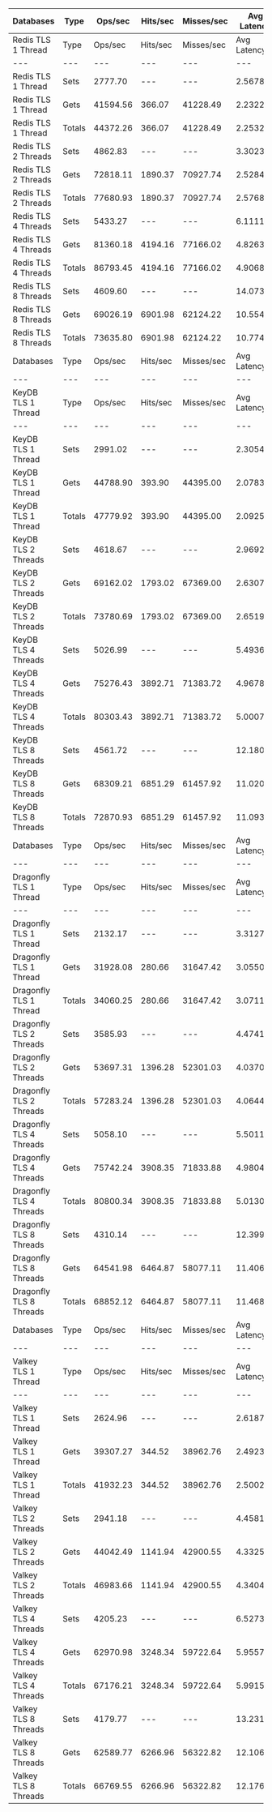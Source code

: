 | Databases | Type | Ops/sec | Hits/sec | Misses/sec | Avg Latency | p50 Latency | p99 Latency | p99.9 Latency | KB/sec |
| --- | --- | --- | --- | --- | --- | --- | --- | --- | --- |
| Redis TLS 1 Thread | Type | Ops/sec | Hits/sec | Misses/sec | Avg Latency | p50 Latency | p99 Latency | p99.9 Latency | KB/sec |
| --- | --- | --- | --- | --- | --- | --- | --- | --- | --- |
Redis TLS 1 Thread | Sets | 2777.70 | --- | --- | 2.56786 | 2.15900 | 3.96700 | 137.21500 | 1518.62 |
Redis TLS 1 Thread | Gets | 41594.56 | 366.07 | 41228.49 | 2.23221 | 2.15900 | 3.74300 | 7.19900 | 1802.44 |
Redis TLS 1 Thread | Totals | 44372.26 | 366.07 | 41228.49 | 2.25322 | 2.15900 | 3.75900 | 7.61500 | 3321.06 |
Redis TLS 2 Threads | Sets | 4862.83 | --- | --- | 3.30230 | 2.25500 | 6.55900 | 286.71900 | 2658.60 |
Redis TLS 2 Threads | Gets | 72818.11 | 1890.37 | 70927.74 | 2.52841 | 2.23900 | 6.23900 | 7.96700 | 3783.90 |
Redis TLS 2 Threads | Totals | 77680.93 | 1890.37 | 70927.74 | 2.57686 | 2.23900 | 6.27100 | 8.09500 | 6442.50 |
Redis TLS 4 Threads | Sets | 5433.27 | --- | --- | 6.11111 | 4.67100 | 11.13500 | 536.57500 | 2970.48 |
Redis TLS 4 Threads | Gets | 81360.18 | 4194.16 | 77166.02 | 4.82637 | 4.67100 | 10.81500 | 14.46300 | 5274.91 |
Redis TLS 4 Threads | Totals | 86793.45 | 4194.16 | 77166.02 | 4.90680 | 4.67100 | 10.81500 | 14.78300 | 8245.39 |
Redis TLS 8 Threads | Sets | 4609.60 | --- | --- | 14.07325 | 10.17500 | 25.98300 | 1425.40700 | 2520.16 |
Redis TLS 8 Threads | Gets | 69026.19 | 6901.98 | 62124.22 | 10.55446 | 10.17500 | 24.70300 | 32.51100 | 6156.86 |
Redis TLS 8 Threads | Totals | 73635.80 | 6901.98 | 62124.22 | 10.77473 | 10.17500 | 24.70300 | 33.27900 | 8677.03 |
| Databases | Type | Ops/sec | Hits/sec | Misses/sec | Avg Latency | p50 Latency | p99 Latency | p99.9 Latency | KB/sec |
| --- | --- | --- | --- | --- | --- | --- | --- | --- | --- |
| KeyDB TLS 1 Thread | Type | Ops/sec | Hits/sec | Misses/sec | Avg Latency | p50 Latency | p99 Latency | p99.9 Latency | KB/sec |
| --- | --- | --- | --- | --- | --- | --- | --- | --- | --- |
KeyDB TLS 1 Thread | Sets | 2991.02 | --- | --- | 2.30546 | 2.12700 | 3.31100 | 88.06300 | 1635.25 |
KeyDB TLS 1 Thread | Gets | 44788.90 | 393.90 | 44395.00 | 2.07833 | 2.11100 | 3.13500 | 3.61500 | 1940.72 |
KeyDB TLS 1 Thread | Totals | 47779.92 | 393.90 | 44395.00 | 2.09254 | 2.11100 | 3.15100 | 3.64700 | 3575.97 |
KeyDB TLS 2 Threads | Sets | 4618.67 | --- | --- | 2.96928 | 2.33500 | 8.38300 | 132.09500 | 2525.12 |
KeyDB TLS 2 Threads | Gets | 69162.02 | 1793.02 | 67369.00 | 2.63072 | 2.33500 | 7.67900 | 11.77500 | 3592.69 |
KeyDB TLS 2 Threads | Totals | 73780.69 | 1793.02 | 67369.00 | 2.65191 | 2.33500 | 7.71100 | 12.03100 | 6117.81 |
KeyDB TLS 4 Threads | Sets | 5026.99 | --- | --- | 5.49367 | 4.73500 | 12.73500 | 204.79900 | 2748.36 |
KeyDB TLS 4 Threads | Gets | 75276.43 | 3892.71 | 71383.72 | 4.96787 | 4.70300 | 12.09500 | 17.02300 | 4886.59 |
KeyDB TLS 4 Threads | Totals | 80303.43 | 3892.71 | 71383.72 | 5.00078 | 4.70300 | 12.15900 | 17.66300 | 7634.96 |
KeyDB TLS 8 Threads | Sets | 4561.72 | --- | --- | 12.18086 | 10.55900 | 27.13500 | 493.56700 | 2493.99 |
KeyDB TLS 8 Threads | Gets | 68309.21 | 6851.29 | 61457.92 | 11.02080 | 10.49500 | 25.85500 | 33.27900 | 6103.47 |
KeyDB TLS 8 Threads | Totals | 72870.93 | 6851.29 | 61457.92 | 11.09342 | 10.49500 | 25.98300 | 34.04700 | 8597.46 |
| Databases | Type | Ops/sec | Hits/sec | Misses/sec | Avg Latency | p50 Latency | p99 Latency | p99.9 Latency | KB/sec |
| --- | --- | --- | --- | --- | --- | --- | --- | --- | --- |
| Dragonfly TLS 1 Thread | Type | Ops/sec | Hits/sec | Misses/sec | Avg Latency | p50 Latency | p99 Latency | p99.9 Latency | KB/sec |
| --- | --- | --- | --- | --- | --- | --- | --- | --- | --- |
Dragonfly TLS 1 Thread | Sets | 2132.17 | --- | --- | 3.31271 | 3.00700 | 6.78300 | 108.54300 | 1165.70 |
Dragonfly TLS 1 Thread | Gets | 31928.08 | 280.66 | 31647.42 | 3.05503 | 3.00700 | 6.65500 | 7.16700 | 1383.39 |
Dragonfly TLS 1 Thread | Totals | 34060.25 | 280.66 | 31647.42 | 3.07116 | 3.00700 | 6.65500 | 7.19900 | 2549.08 |
Dragonfly TLS 2 Threads | Sets | 3585.93 | --- | --- | 4.47414 | 3.96700 | 9.21500 | 174.07900 | 1960.50 |
Dragonfly TLS 2 Threads | Gets | 53697.31 | 1396.28 | 52301.03 | 4.03705 | 3.96700 | 8.95900 | 10.68700 | 2791.46 |
Dragonfly TLS 2 Threads | Totals | 57283.24 | 1396.28 | 52301.03 | 4.06441 | 3.96700 | 9.02300 | 10.87900 | 4751.96 |
Dragonfly TLS 4 Threads | Sets | 5058.10 | --- | --- | 5.50115 | 5.08700 | 11.58300 | 214.01500 | 2765.37 |
Dragonfly TLS 4 Threads | Gets | 75742.24 | 3908.35 | 71833.88 | 4.98044 | 5.05500 | 11.13500 | 14.07900 | 4912.59 |
Dragonfly TLS 4 Threads | Totals | 80800.34 | 3908.35 | 71833.88 | 5.01304 | 5.05500 | 11.13500 | 14.46300 | 7677.95 |
Dragonfly TLS 8 Threads | Sets | 4310.14 | --- | --- | 12.39906 | 11.45500 | 28.79900 | 417.79100 | 2356.44 |
Dragonfly TLS 8 Threads | Gets | 64541.98 | 6464.87 | 58077.11 | 11.40627 | 11.45500 | 27.51900 | 39.93500 | 5762.56 |
Dragonfly TLS 8 Threads | Totals | 68852.12 | 6464.87 | 58077.11 | 11.46841 | 11.45500 | 27.64700 | 41.98300 | 8119.00 |
| Databases | Type | Ops/sec | Hits/sec | Misses/sec | Avg Latency | p50 Latency | p99 Latency | p99.9 Latency | KB/sec |
| --- | --- | --- | --- | --- | --- | --- | --- | --- | --- |
| Valkey TLS 1 Thread | Type | Ops/sec | Hits/sec | Misses/sec | Avg Latency | p50 Latency | p99 Latency | p99.9 Latency | KB/sec |
| --- | --- | --- | --- | --- | --- | --- | --- | --- | --- |
Valkey TLS 1 Thread | Sets | 2624.96 | --- | --- | 2.61875 | 2.09500 | 6.65500 | 51.19900 | 1435.11 |
Valkey TLS 1 Thread | Gets | 39307.27 | 344.52 | 38962.76 | 2.49234 | 2.11100 | 6.39900 | 7.67900 | 1702.61 |
Valkey TLS 1 Thread | Totals | 41932.23 | 344.52 | 38962.76 | 2.50026 | 2.11100 | 6.39900 | 7.87100 | 3137.72 |
Valkey TLS 2 Threads | Sets | 2941.18 | --- | --- | 4.45812 | 4.22300 | 10.43100 | 58.36700 | 1608.00 |
Valkey TLS 2 Threads | Gets | 44042.49 | 1141.94 | 42900.55 | 4.33254 | 4.22300 | 10.17500 | 13.24700 | 2287.90 |
Valkey TLS 2 Threads | Totals | 46983.66 | 1141.94 | 42900.55 | 4.34041 | 4.22300 | 10.17500 | 13.63100 | 3895.90 |
Valkey TLS 4 Threads | Sets | 4205.23 | --- | --- | 6.52731 | 5.72700 | 12.15900 | 249.85500 | 2299.09 |
Valkey TLS 4 Threads | Gets | 62970.98 | 3248.34 | 59722.64 | 5.95577 | 5.69500 | 11.51900 | 16.06300 | 4083.74 |
Valkey TLS 4 Threads | Totals | 67176.21 | 3248.34 | 59722.64 | 5.99154 | 5.69500 | 11.58300 | 16.51100 | 6382.83 |
Valkey TLS 8 Threads | Sets | 4179.77 | --- | --- | 13.23123 | 11.96700 | 21.63100 | 497.66300 | 2285.17 |
Valkey TLS 8 Threads | Gets | 62589.77 | 6266.96 | 56322.82 | 12.10646 | 11.96700 | 20.86300 | 27.26300 | 5587.07 |
Valkey TLS 8 Threads | Totals | 66769.55 | 6266.96 | 56322.82 | 12.17687 | 11.96700 | 20.99100 | 27.90300 | 7872.23 |
